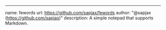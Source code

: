 ---
name: fewords
url: https://github.com/sapjax/fewords
author: "@sapjax (https://github.com/sapjax)"
description: A simple notepad that supports Markdown.
